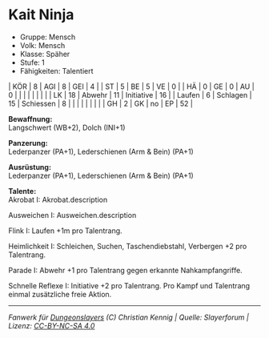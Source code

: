 # Kait Ninja  
- Gruppe: Mensch  
- Volk: Mensch  
- Klasse: Späher  
- Stufe: 1  
- Fähigkeiten: Talentiert  


| KÖR    | 8  | AGI      | 8  | GEI        | 4  |
| ST     | 5  | BE       | 5  | VE         | 0  |
| HÄ     | 0  | GE       | 0  | AU         | 0  |
|        |    |          |    |            |    |
| LK     | 18 | Abwehr   | 11 | Initiative | 16 |
| Laufen | 6  | Schlagen | 15 | Schiessen  | 8  |
|        |    |          |    |            |    |
| GH     | 2  | GK       | no | EP         | 52 |


**Bewaffnung:**  
Langschwert (WB+2), Dolch (INI+1)

**Panzerung:**  
Lederpanzer (PA+1), Lederschienen (Arm & Bein) (PA+1)

**Ausrüstung:**  
Lederpanzer (PA+1), Lederschienen (Arm & Bein) (PA+1)

**Talente:**  
Akrobat I: Akrobat.description

Ausweichen I: Ausweichen.description

Flink I: Laufen +1m pro Talentrang.

Heimlichkeit I: Schleichen, Suchen, Taschendiebstahl, Verbergen +2 pro Talentrang.

Parade I: Abwehr +1 pro Talentrang gegen erkannte Nahkampfangriffe.

Schnelle Reflexe I: Initiative +2 pro Talentrang. Pro Kampf und Talentrang einmal zusätzliche freie Aktion.





___
*Fanwerk für [Dungeonslayers](https://www.dungeonslayers.net/) (C) Christian Kennig | Quelle: Slayerforum | Lizenz: [CC-BY-NC-SA 4.0](https://creativecommons.org/licenses/by-nc-sa/4.0/deed.de)*
